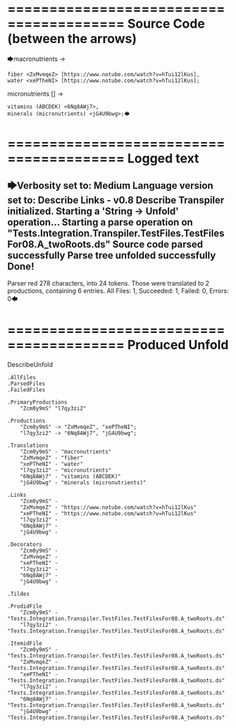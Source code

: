 ========================================
Source Code (between the arrows)
========================================

🡆macronutrients <Zcm0y9mS> ->

    fiber <ZxMvmqeZ> [https://www.notube.com/watch?v=hTui12lKus],
    water <xePTheNI> [https://www.notube.com/watch?v=hTui12lKus];

micronutrients [] <l7qy3zi2>->

    vitamins (ABCDEK) <6Nq8AWj7>,
    minerals (micronutrients) <jG4U9bwg>;🡄

========================================
Logged text
========================================

🡆Verbosity set to: Medium
Language version set to: Describe Links - v0.8
Describe Transpiler initialized.
Starting a 'String -> Unfold' operation...
Starting a parse operation on "Tests.Integration.Transpiler.TestFiles.TestFilesFor08.A_twoRoots.ds"
Source code parsed successfully
Parse tree unfolded successfully
Done!
------------------------
Parser red 278 characters, into 24 tokens.
Those were translated to 2 productions, containing 6 entries.
All Files: 1, Succeeded: 1, Failed: 0, Errors: 0🡄

========================================
Produced Unfold
========================================

DescribeUnfold

    .AllFiles
    .ParsedFiles
    .FailedFiles

    .PrimaryProductions
        "Zcm0y9mS" "l7qy3zi2" 

    .Productions
        "Zcm0y9mS" -> "ZxMvmqeZ", "xePTheNI";
        "l7qy3zi2" -> "6Nq8AWj7", "jG4U9bwg";

    .Translations
        "Zcm0y9mS" - "macronutrients"
        "ZxMvmqeZ" - "fiber"
        "xePTheNI" - "water"
        "l7qy3zi2" - "micronutrients"
        "6Nq8AWj7" - "vitamins (ABCDEK)"
        "jG4U9bwg" - "minerals (micronutrients)"

    .Links
        "Zcm0y9mS" - 
        "ZxMvmqeZ" - "https://www.notube.com/watch?v=hTui12lKus"
        "xePTheNI" - "https://www.notube.com/watch?v=hTui12lKus"
        "l7qy3zi2" - 
        "6Nq8AWj7" - 
        "jG4U9bwg" - 

    .Decorators
        "Zcm0y9mS" - 
        "ZxMvmqeZ" - 
        "xePTheNI" - 
        "l7qy3zi2" - 
        "6Nq8AWj7" - 
        "jG4U9bwg" - 

    .Tildes

    .ProdidFile
        "Zcm0y9mS" - "Tests.Integration.Transpiler.TestFiles.TestFilesFor08.A_twoRoots.ds"
        "l7qy3zi2" - "Tests.Integration.Transpiler.TestFiles.TestFilesFor08.A_twoRoots.ds"

    .ItemidFile
        "Zcm0y9mS" - "Tests.Integration.Transpiler.TestFiles.TestFilesFor08.A_twoRoots.ds"
        "ZxMvmqeZ" - "Tests.Integration.Transpiler.TestFiles.TestFilesFor08.A_twoRoots.ds"
        "xePTheNI" - "Tests.Integration.Transpiler.TestFiles.TestFilesFor08.A_twoRoots.ds"
        "l7qy3zi2" - "Tests.Integration.Transpiler.TestFiles.TestFilesFor08.A_twoRoots.ds"
        "6Nq8AWj7" - "Tests.Integration.Transpiler.TestFiles.TestFilesFor08.A_twoRoots.ds"
        "jG4U9bwg" - "Tests.Integration.Transpiler.TestFiles.TestFilesFor08.A_twoRoots.ds"

